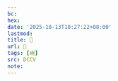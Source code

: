 ```yaml
---
bc:
hex:
date: '2025-10-13T10:27:22+08:00'
lastmod:
title: 􄼀
url: 􄼀
tags: [碗]
src: DCCV
note:
---
```


